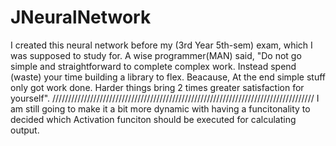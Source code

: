 # JNeuralNetwork
I created this neural network before my (3rd Year 5th-sem) exam, which I was supposed to study for.
A wise programmer(MAN) said, "Do not go simple and straightforward to complete complex work. Instead spend (waste) your time building a library to flex.
Beacause, At the end simple stuff only got work done. Harder things bring 2 times greater satisfaction for yourself".
///////////////////////////////////////////////////////////////////////////////////
I am still going to make it a bit more dynamic with having a funcitonality to decided which Activation funciton should be executed for calculating output.
